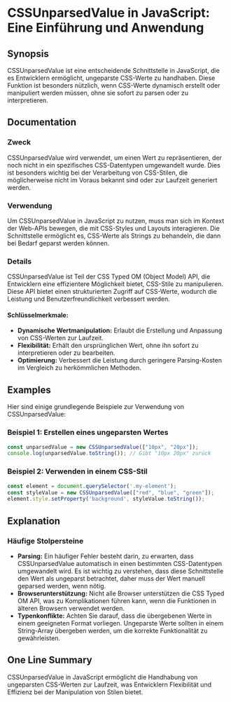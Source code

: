 <!--
Meta Description: # CSSUnparsedValue in JavaScript: Eine Einführung und Anwendung ## Synopsis CSSUnparsedValue ist eine entscheidende Schnittstelle in JavaScript, die e...
Meta Keywords: die, css, cssunparsedvalue, werden, javascript
-->

# CSSUnparsedValue in JavaScript: Eine Einführung und Anwendung

## Synopsis
CSSUnparsedValue ist eine entscheidende Schnittstelle in JavaScript, die es Entwicklern ermöglicht, ungeparste CSS-Werte zu handhaben. Diese Funktion ist besonders nützlich, wenn CSS-Werte dynamisch erstellt oder manipuliert werden müssen, ohne sie sofort zu parsen oder zu interpretieren.

## Documentation
### Zweck
CSSUnparsedValue wird verwendet, um einen Wert zu repräsentieren, der noch nicht in ein spezifisches CSS-Datentypen umgewandelt wurde. Dies ist besonders wichtig bei der Verarbeitung von CSS-Stilen, die möglicherweise nicht im Voraus bekannt sind oder zur Laufzeit generiert werden.

### Verwendung
Um CSSUnparsedValue in JavaScript zu nutzen, muss man sich im Kontext der Web-APIs bewegen, die mit CSS-Styles und Layouts interagieren. Die Schnittstelle ermöglicht es, CSS-Werte als Strings zu behandeln, die dann bei Bedarf geparst werden können.

### Details
CSSUnparsedValue ist Teil der CSS Typed OM (Object Model) API, die Entwicklern eine effizientere Möglichkeit bietet, CSS-Stile zu manipulieren. Diese API bietet einen strukturierten Zugriff auf CSS-Werte, wodurch die Leistung und Benutzerfreundlichkeit verbessert werden.

#### Schlüsselmerkmale:
- **Dynamische Wertmanipulation:** Erlaubt die Erstellung und Anpassung von CSS-Werten zur Laufzeit.
- **Flexibilität:** Erhält den ursprünglichen Wert, ohne ihn sofort zu interpretieren oder zu bearbeiten.
- **Optimierung:** Verbessert die Leistung durch geringere Parsing-Kosten im Vergleich zu herkömmlichen Methoden.

## Examples
Hier sind einige grundlegende Beispiele zur Verwendung von CSSUnparsedValue:

### Beispiel 1: Erstellen eines ungeparsten Wertes
```javascript
const unparsedValue = new CSSUnparsedValue(["10px", "20px"]);
console.log(unparsedValue.toString()); // Gibt "10px 20px" zurück
```

### Beispiel 2: Verwenden in einem CSS-Stil
```javascript
const element = document.querySelector('.my-element');
const styleValue = new CSSUnparsedValue(["red", "blue", "green"]);
element.style.setProperty('background', styleValue.toString());
```

## Explanation
### Häufige Stolpersteine
- **Parsing:** Ein häufiger Fehler besteht darin, zu erwarten, dass CSSUnparsedValue automatisch in einen bestimmten CSS-Datentypen umgewandelt wird. Es ist wichtig zu verstehen, dass diese Schnittstelle den Wert als ungeparst betrachtet, daher muss der Wert manuell geparsed werden, wenn nötig.
- **Browserunterstützung:** Nicht alle Browser unterstützen die CSS Typed OM API, was zu Komplikationen führen kann, wenn die Funktionen in älteren Browsern verwendet werden.
- **Typenkonflikte:** Achten Sie darauf, dass die übergebenen Werte in einem geeigneten Format vorliegen. Ungeparste Werte sollten in einem String-Array übergeben werden, um die korrekte Funktionalität zu gewährleisten.

## One Line Summary
CSSUnparsedValue in JavaScript ermöglicht die Handhabung von ungeparsten CSS-Werten zur Laufzeit, was Entwicklern Flexibilität und Effizienz bei der Manipulation von Stilen bietet.